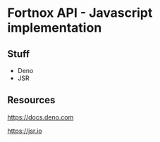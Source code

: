 # Fortnox API - Javascript implementation

## Stuff
- Deno
- JSR

## Resources
https://docs.deno.com

https://jsr.io
    
